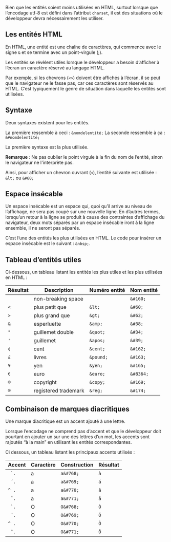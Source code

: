 Bien que les entités soient moins utilisées en HTML, surtout lorsque que l’encodage utf-8 est défini dans l’attribut ```charset```, il est des situations où le développeur devra nécessairement les utiliser.

## Les entités HTML

En HTML, une entité est une chaîne de caractères, qui commence avec le signe ```&``` et se termine avec un point-virgule (;).

Les entités se révèlent utiles lorsque le développeur a besoin d’afficher à l’écran un caractère réservé au langage HTML.

Par exemple, si les chevrons (```<>```) doivent être affichés à l’écran, il se peut que le navigateur ne le fasse pas, car ces caractères sont réservés au HTML. C’est typiquement le genre de situation dans laquelle les entités sont utilisées.

## Syntaxe

Deux syntaxes existent pour les entités.

La première ressemble à ceci : ```&nomdelentité;```
La seconde ressemble à ça : ```&#nomdelentité;```

La première syntaxe est la plus utilisée.

__Remarque__ : Ne pas oublier le point virgule à la fin du nom de l’entité, sinon le navigateur ne l'interprète pas.

Ainsi, pour afficher un chevron ouvrant (```<```), l’entité suivante est utilisée : ```&lt;``` ou ```&#60;```

## Espace insécable

Un espace insécable est un espace qui, quoi qu’il arrive au niveau de l’affichage, ne sera pas coupé sur une nouvelle ligne. En d’autres termes, lorsqu’un retour à la ligne se produit à cause des contraintes d’affichage du navigateur, deux mots séparés par un espace insécable iront à la ligne ensemble, il ne seront pas séparés.

C’est l’une des entités les plus utilisées en HTML. Le code pour insérer un espace insécable est le suivant : ```&nbsp;```.

## Tableau d’entités utiles

Ci-dessous, un tableau listant les entités les plus utiles et les plus utilisées en HTML :

| **Résultat** | **Description**      | **Numéro entité** | **Nom entité** |
|----------|----------------------|-------------------|----------------|
| ```  ``` | non-breaking space   | ```  ```          | ```&#160;```   |
| ```<```  | plus petit que       | ```&lt;```        | ```&#60;```    |
| ```>```  | plus grand que       | ```&gt;```        | ```&#62;```    |
| ```&```  | esperluette          | ```&amp;```       | ```&#38;```    |
| ```"```  | guillemet double     | ```&quot;```      | ```&#34;```    |
| ```'```  | guillemet            | ```&apos;```      | ```&#39;```    |
| ```¢```  | cent                 | ```&cent;```      | ```&#162;```   |
| ```£```  | livres               | ```&pound;```     | ```&#163;```   |
| ```¥```  | yen                  | ```&yen;```       | ```&#165;```   |
| ```€```  | euro                 | ```&euro;```      | ```&#8364;```  |
| ```©```  | copyright            | ```&copy;```      | ```&#169;```   |
| ```®```  | registered trademark | ```&reg;```       | ```&#174;```   |

## Combinaison de marques diacritiques

Une marque diacritique est un accent ajouté à une lettre.

Lorsque l’encodage ne comprend pas d’accent et que le développeur doit pourtant en ajouter un sur une des lettres d’un mot, les accents sont rajoutés “à la main” en utilisant les entités correspondantes.

Ci dessous, un tableau listant les principaux accents utilisés :

| **Accent**    | **Caractère** | **Construction** | **Résultat** |
|---------------|---------------|------------------|--------------|
| ```  ̀ . ```  | a             | ```a&#768;```    | ```à```      |
| ```  ́ . ```  | a             | ```a&#769;```    | ```á```      |
| ``` ^ . ```   | a             | ```a&#770;```    | ```â```      |
| ```  ̃ .  ``` | a             | ```a&#771;```    | ```ã```      |
| ```  ̀ . ```  | O             | ```O&#768;```    | ```Ò```      |
| ```  ́ . ```  | O             | ```O&#769;```    | ```Ó```      |
| ``` ^ . ```   | O             | ```O&#770;```    | ```Ô```      |
| ```  ̃ . ```  | O             | ```O&#771;```    | ```Õ```      |